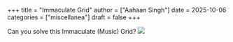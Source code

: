 +++
title = "Immaculate Grid"
author = ["Aahaan Singh"]
date = 2025-10-06
categories = ["miscellanea"]
draft = false
+++

Can you solve this Immaculate (Music) Grid?
![](/ox-hugo/gridgame.png)
